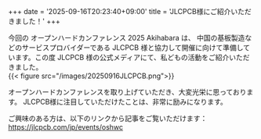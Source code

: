 +++
date = '2025-09-16T20:23:40+09:00'
title = 'JLCPCB様にご紹介いただきました！'
+++

今回の オープンハードカンファレンス 2025 Akihabara は、 中国の基板製造などのサービスプロバイダーである JLCPCB 様と協力して開催に向けて準備しています。この度 JLCPCB 様の公式メディアにて、私どもの活動をご紹介いただきました。  
{{< figure src="/images/20250916JLCPCB.png">}}  

<!--more-->

オープンハードカンファレンスを取り上げていただき、大変光栄に思っております。
JLCPCB様に注目していただけたことは、非常に励みになります。

ご興味のある方は、以下のリンクから記事をご覧いただけます：  
https://jlcpcb.com/jp/events/oshwc

